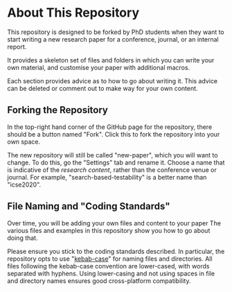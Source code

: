 # About This Repository

This repository is designed to be forked by PhD students when they want to start
writing a new research paper for a conference, journal, or an internal report.

It provides a skeleton set of files and folders in which you can write your own
material, and customise your paper with additional macros.

Each section provides advice as to how to go about writing it. This advice can
be deleted or comment out to make way for your own content.

## Forking the Repository

In the top-right hand corner of the GitHub page for the repository, there should
be a button named "Fork". Click this to fork the repository into your own space.

The new repository will still be called "new-paper", which you will want to
change. To do this, go the "Settings" tab and rename it. Choose a name that is
indicative of the *research content*, rather than the conference venue or
journal. For example, "search-based-testability" is a better name than
"icse2020".

## File Naming and "Coding Standards"

Over time, you will be adding your own files and content to your paper The
various files and examples in this repository show you how to go about doing
that.

Please ensure you stick to the coding standards described. In particular, the
repository opts to use "[kebab-case](https://wiki.c2.com/?KebabCase)" for naming
files and directories. All files following the kebab-case convention are
lower-cased, with words separated with hyphens. Using lower-casing and not using
spaces in file and directory names ensures good cross-platform compatibility.
